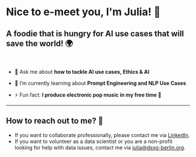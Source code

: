 # Nice to e-meet you, I'm Julia! 👋</h1>
## A foodie that is hungry for AI use cases that will save the world! 🌍</h3>

<br />


- 💬 Ask me about **how to tackle AI use cases, Ethics & AI**

- 🌱 I’m currently learning about **Prompt Engineering and NLP Use Cases**

- ⚡ Fun fact: **I produce electronic pop music in my free time 🎹**

-------

## How to reach out to me? 📣

- If you want to collaborate professionally, please contact me via [LinkedIn](https://www.linkedin.com/in/julia-ostheimer/).
- If you want to volunteer as a data scientist or you are a non-profit looking for help with data issues, contact me via julia@dssg-berlin.org.